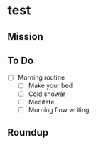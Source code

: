 # test

## Mission

## To Do

- [ ] Morning routine
  - [ ] Make your bed
  - [ ] Cold shower
  - [ ] Meditate
  - [ ] Morning flow writing

## Roundup
